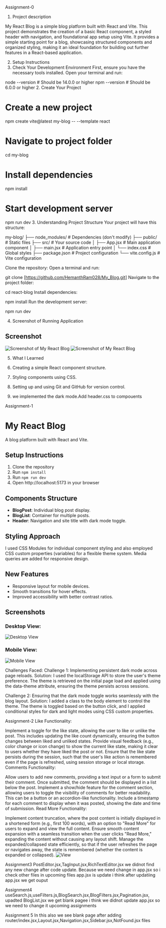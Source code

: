 Assignment-0
1. Project description

My React Blog is a simple blog platform built with React and Vite. This project demonstrates the creation of a basic React component, a styled header with navigation, and foundational app setup using Vite. It provides a simple starting point for a blog, showcasing structured components and organized styling, making it an ideal foundation for building out further features in a React-based application.


2. Setup Instructions
1. Check Your Development Environment
First, ensure you have the necessary tools installed. Open your terminal and run:

node --version  # Should be 14.0.0 or higher
npm --version   # Should be 6.0.0 or higher
2. Create Your Project
# Create a new project
npm create vite@latest my-blog -- --template react

# Navigate to project folder
cd my-blog

# Install dependencies
npm install

# Start development server
npm run dev
3. Understanding Project Structure
Your project will have this structure:

my-blog/
├── node_modules/     # Dependencies (don't modify)
├── public/          # Static files
├── src/             # Your source code
│   ├── App.jsx      # Main application component
│   ├── main.jsx     # Application entry point
│   └── index.css    # Global styles
├── package.json     # Project configuration
└── vite.config.js   # Vite configuration

Clone the repository: Open a terminal and run:

git clone [https://github.com/HemanthRam028/My_Blog.git]
Navigate to the project folder:

cd react-blog
Install dependencies:

npm install
Run the development server:

npm run dev


4. Screenshot of Running Application
## Screenshot
![Screenshot of My React Blog](screenshot.png)
![Screenshot of My React Blog](screenshot1.png)


5. What I Learned
1. Creating a simple React component structure.
2. Styling components using CSS.
3. Setting up and using Git and GitHub for version control.

6. we implemented the dark mode.Add header.css to compouents


Assignment-1
# My React Blog

A blog platform built with React and Vite.

## Setup Instructions
1. Clone the repository
2. Run `npm install`
3. Run `npm run dev`
4. Open http://localhost:5173 in your browser

## Components Structure
- **BlogPost**: Individual blog post display.
- **BlogList**: Container for multiple posts.
- **Header**: Navigation and site title with dark mode toggle.

## Styling Approach
I used CSS Modules for individual component styling and also employed CSS custom properties (variables) for a flexible theme system. Media queries are added for responsive design.

## New Features
- Responsive layout for mobile devices.
- Smooth transitions for hover effects.
- Improved accessibility with better contrast ratios.

## Screenshots
### Desktop View:
![Desktop View](screenshot2.png)

### Mobile View:
![Mobile View](screenshot3.png)

Challenges Faced:
Challenge 1: Implementing persistent dark mode across page reloads.
Solution: I used the localStorage API to store the user's theme preference. The theme is retrieved on the initial page load and applied using the data-theme attribute, ensuring the theme persists across sessions.

Challenge 2: Ensuring that the dark mode toggle works seamlessly with the blog layout.
Solution: I added a class to the body element to control the theme. The theme is toggled based on the button click, and I applied conditional styles for dark and light modes using CSS custom properties.


Assignment-2
Like Functionality:

Implement a toggle for the like state, allowing the user to like or unlike the post. This includes updating the like count dynamically, ensuring the button changes between liked and unliked states.
Provide visual feedback (e.g., color change or icon change) to show the current like state, making it clear to users whether they have liked the post or not.
Ensure that the like state persists during the session, such that the user's like action is remembered even if the page is refreshed, using session storage or local storage.
Comments Functionality:

Allow users to add new comments, providing a text input or a form to submit their comment. Once submitted, the comment should be displayed in a list below the post.
Implement a show/hide feature for the comment section, allowing users to toggle the visibility of comments for better readability. This can be a button or an accordion-like functionality.
Include a timestamp for each comment to display when it was posted, showing the date and time of submission.
Read More Functionality:

Implement content truncation, where the post content is initially displayed in a shortened form (e.g., first 100 words), with an option to "Read More" for users to expand and view the full content.
Ensure smooth content expansion with a seamless transition when the user clicks "Read More," expanding the content without causing any layout shift.
Manage the expanded/collapsed state efficiently, so that if the user refreshes the page or navigates away, the state is remembered (whether the content is expanded or collapsed).
![View](screenshot4.png)


Assignment3
PostEditor.jsx,TagInput.jsx,RichTextEditor.jsx
 we didnot find any new change after code update. Because we need change in app.jsx so i check other files in upcoming files app.jsx is update i think after updatiing app.jsx we get ouput


 Assignment4
 useSearch.js,useFilters.js,BlogSearch.jsx,BlogFilters.jsx,Pagination.jsx, upadted BlogList.jsx
 we get blank pagee i think we didnot update app.jsx so we need to change it upcoming assignments

 Assignment 5
 In this also we see blank page after adding router/index.jsx,Layout.jsx,Navigation.jsx,Sidebar.jsx,NotFound.jsx files